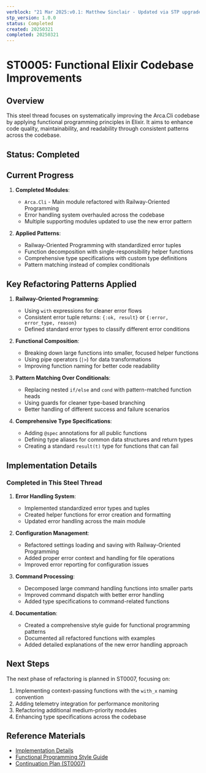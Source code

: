 ```yaml
---
verblock: "21 Mar 2025:v0.1: Matthew Sinclair - Updated via STP upgrade"
stp_version: 1.0.0
status: Completed
created: 20250321
completed: 20250321
---
```

# ST0005: Functional Elixir Codebase Improvements

## Overview

This steel thread focuses on systematically improving the Arca.Cli codebase by applying functional programming principles in Elixir. It aims to enhance code quality, maintainability, and readability through consistent patterns across the codebase.

## Status: Completed

## Current Progress

1. **Completed Modules**:
   - `Arca.Cli` - Main module refactored with Railway-Oriented Programming
   - Error handling system overhauled across the codebase
   - Multiple supporting modules updated to use the new error pattern

2. **Applied Patterns**:
   - Railway-Oriented Programming with standardized error tuples
   - Function decomposition with single-responsibility helper functions
   - Comprehensive type specifications with custom type definitions
   - Pattern matching instead of complex conditionals

## Key Refactoring Patterns Applied

1. **Railway-Oriented Programming**:
   - Using `with` expressions for cleaner error flows
   - Consistent error tuple returns: `{:ok, result}` or `{:error, error_type, reason}`
   - Defined standard error types to classify different error conditions

2. **Functional Composition**:
   - Breaking down large functions into smaller, focused helper functions
   - Using pipe operators (`|>`) for data transformations
   - Improving function naming for better code readability

3. **Pattern Matching Over Conditionals**:
   - Replacing nested `if/else` and `cond` with pattern-matched function heads
   - Using guards for cleaner type-based branching
   - Better handling of different success and failure scenarios

4. **Comprehensive Type Specifications**:
   - Adding `@spec` annotations for all public functions
   - Defining type aliases for common data structures and return types
   - Creating a standard `result(t)` type for functions that can fail

## Implementation Details

### Completed in This Steel Thread

1. **Error Handling System**:
   - Implemented standardized error types and tuples
   - Created helper functions for error creation and formatting
   - Updated error handling across the main module

2. **Configuration Management**:
   - Refactored settings loading and saving with Railway-Oriented Programming
   - Added proper error context and handling for file operations
   - Improved error reporting for configuration issues

3. **Command Processing**:
   - Decomposed large command handling functions into smaller parts
   - Improved command dispatch with better error handling
   - Added type specifications to command-related functions

4. **Documentation**:
   - Created a comprehensive style guide for functional programming patterns
   - Documented all refactored functions with examples
   - Added detailed explanations of the new error handling approach

## Next Steps

The next phase of refactoring is planned in ST0007, focusing on:

1. Implementing context-passing functions with the `with_x` naming convention
2. Adding telemetry integration for performance monitoring
3. Refactoring additional medium-priority modules
4. Enhancing type specifications across the codebase

## Reference Materials

- [Implementation Details](./ST0005/ST0005_refactoring.md)
- [Functional Programming Style Guide](./ST0005/ST0005_style_guide.md)
- [Continuation Plan (ST0007)](../NOT-STARTED/ST0007_continuation_plan.md)